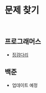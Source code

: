 # 문제 찾기
<br/>

## 프로그래머스
<ul>
    <li><a href="https://github.com/yhs3434/Algorithms/blob/master/programmers/steppingStone.py">징검다리</a></li>
</ul>

## 백준
<ul>
    <li>업데이트 예정</li>
</ul>